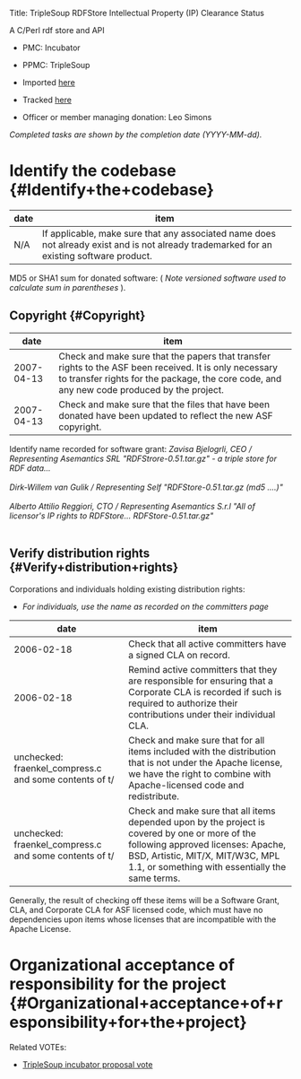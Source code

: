 Title: TripleSoup RDFStore Intellectual Property (IP) Clearance Status


A C/Perl rdf store and API



- PMC: Incubator

- PPMC: TripleSoup


- Imported [here](https://svn.apache.org/repos/asf/incubator/triplesoup/donations/TRIPLES-3-RDFStore) 

- Tracked [here](https://issues.apache.org/jira/browse/TRIPLES-3) 

- Officer or member managing donation: Leo Simons

 _Completed tasks are shown by the completion date (YYYY-MM-dd)._ 


# Identify the codebase {#Identify+the+codebase}

| date | item |
|------|------|
| N/A | If applicable, make sure that any associated name does not already exist and is not already trademarked for an existing software product. |

MD5 or SHA1 sum for donated software: ( _Note versioned software used to calculate sum in parentheses_ ).


## Copyright {#Copyright}

| date | item |
|------|------|
| 2007-04-13 | Check and make sure that the papers that transfer rights to the ASF been received. It is only necessary to transfer rights for the package, the core code, and any new code produced by the project. |
| 2007-04-13 | Check and make sure that the files that have been donated have been updated to reflect the new ASF copyright. |

Identify name recorded for software grant: _Zavisa Bjelogrli, CEO / Representing Asemantics SRL "RDFStrore-0.51.tar.gz" - a triple store for RDF data..._ <br></br> _Dirk-Willem van Gulik / Representing Self "RDFStore-0.51.tar.gz (md5 ....)"_ <br></br> _Alberto Attilio Reggiori, CTO / Representing Asemantics S.r.l "All of licensor's IP rights to RDFStore... RDFStore-0.51.tar.gz"_ <br></br>


## Verify distribution rights {#Verify+distribution+rights}

Corporations and individuals holding existing distribution rights:



-  _For individuals, use the name as recorded on the committers page_ 

| date | item |
|------|------|
| 2006-02-18 | Check that all active committers have a signed CLA on record. |
| 2006-02-18 | Remind active committers that they are responsible for ensuring that a Corporate CLA is recorded if such is required to authorize their contributions under their individual CLA. |
| unchecked: fraenkel_compress.c and some contents of t/ | Check and make sure that for all items included with the distribution that is not under the Apache license, we have the right to combine with Apache-licensed code and redistribute. |
| unchecked: fraenkel_compress.c and some contents of t/ | Check and make sure that all items depended upon by the project is covered by one or more of the following approved licenses: Apache, BSD, Artistic, MIT/X, MIT/W3C, MPL 1.1, or something with essentially the same terms. |

Generally, the result of checking off these items will be a Software Grant, CLA, and Corporate CLA for ASF licensed code, which must have no dependencies upon items whose licenses that are incompatible with the Apache License.


# Organizational acceptance of responsibility for the project {#Organizational+acceptance+of+responsibility+for+the+project}

Related VOTEs:



-  [TripleSoup incubator proposal vote](http://mail-archives.apache.org/mod_mbox/incubator-general/200702.mbox/%3c62B54503-E13A-4210-BA15-B22B7FAFDC71@leosimons.com%3e) 

